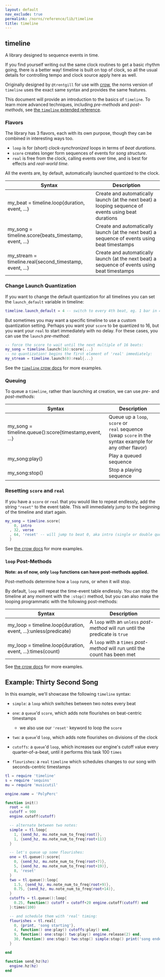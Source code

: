 ```yaml
---
layout: default
nav_exclude: true
permalink: /norns/reference/lib/timeline
title: timeline
---
```


## timeline

A library designed to sequence events in time.

If you find yourself writing out the same clock routines to get a basic rhythm going, there is a better way! timeline is built on top of clock, so all the usual details for controlling tempo and clock source apply here as well.

Originally designed by `@trentgill` for use with [crow](/docs/crow/reference/#sequins), the norns version of `timeline` uses the exact same syntax and provides the same features.

This document will provide an introduction to the basics of `timeline`. To learn more advanced techniques, including *pre-methods* and *post-methods*, see [the `timeline` extended reference](/docs/crow/timeline).

### Flavors

The library has 3 flavors, each with its own purpose, though they can be combined in interesting ways too.

- `loop` is for (short) *clock-synchronized* loops in terms of *beat durations*.
- `score` creates longer form sequences of events for *song structure*.
- `real` is free from the clock, calling events over time, and is best for effects and *real-world time*.

All the events are, by default, automatically launched quantized to the clock.

| Syntax                                                  | Description                                                                                          |
| ------------------------------------------------------- | ---------------------------------------------------------------------------------------------------- |
| my_beat = timeline.loop{duration, event, ...}           | Create and automatically launch (at the next beat) a looping sequence of events using beat durations |
| my_song = timeline.score{beats_timestamp, event, ...}   | Create and automatically launch (at the next beat) a sequence of events using beat timestamps        |
| my_stream = timeline.real{second_timestamp, event, ...} | Create and automatically launch (at the next beat) a sequence of events using beat timestamps        |

### Change Launch Quantization

If you want to change the default quantization for all timelines you can set the `launch_default` variable in timeline:

```lua
timeline.launch_default = 4 -- switch to every 4th beat, eg. 1 bar in 4/4 time
```

But sometimes you may want a specific timeline to use a custom quantization setting. Perhaps you want your `score` to be quantized to 16, but you want your `real` to start immediately with no delay. For these cases, you can use the `launch` *pre-method*:

```lua
-- force the score to wait until the next multiple of 16 beats:
my_song = timeline.launch(16):score{...}
-- no quantization! begins the first element of 'real' immediately:
my_stream = timeline.launch(0):real{...}
```

See the [`timeline` crow docs](/docs/crow/timeline/#launch-quantization) for more examples.

### Queuing

To queue a `timeline`, rather than launching at creation, we can use *pre-* and *post-methods*:

| Syntax                                                 | Description                                                                                             |
| ------------------------------------------------------ | ------------------------------------------------------------------------------------------------------- |
| my_song = timeline.queue():score{timestamp,event, ...} | Queue up a `loop`, `score` or `real` sequence (swap `score` in the syntax example for any other flavor) |
| my_song:play()                                         | Play a queued sequence                                                                                  |
| my_song:stop()                                         | Stop a playing sequence                                                                                 |

### Resetting `score` and `real`

If you have a `score` or `real` that you would like to repeat endlessly, add the string `"reset"` to the event table. This will immediately jump to the beginning of the timeline and start again.

```lua
my_song = timeline.score{
    0, intro
  , 32, verse
  , 64, 'reset' -- will jump to beat 0, aka intro (single or double quotes ok)
  }
```

See [the crow docs](/docs/crow/timeline/#reset-keyword) for more examples.

### `loop` Post-Methods

**Note: as of now, only `loop` functions can have post-methods applied.**

Post-methods determine how a `loop` runs, or when it will stop.

By default, `loop` will repeat the time-event table endlessly. You can stop the timeline at any moment with the `:stop()` method, but you can also make the looping programmatic with the following post-methods:

| Syntax                                                          | Description                                                                    |
| --------------------------------------------------------------- | ------------------------------------------------------------------------------ |
| my_loop = timeline.loop{duration, event, ...}:unless(predicate) | A `loop` with an `unless` *post-method* will run until the predicate is `true` |
| my_loop = timeline.loop{duration, event, ...}:times(count)      | A `loop` with a `times` *post-method* will run until the count has been met    |

See [the crow docs](/docs/crow/timeline/#loop-post-methods) for more examples.

## Example:  Thirty Second Song

In this example, we'll showcase the following `timeline` syntax:

- `simple`: a `loop` which switches between two notes every beat

- `one`: a `queue`'d `score`,  which adds note flourishes on beat-centric timestamps
  
  - we also use our `'reset'` keyword to loop the `score`

- `two`: a `queue`'d `loop`, which adds note flourishes on divisions of the clock

- `cutoffs`: a `queue`'d `loop`, which increases our engine's cutoff value every quarter-of-a-beat, until it performs this task 100 `times`

- `flourishes`:  a `real` `timeline` which schedules changes to our song with seconds-centric timestamps

```lua
tl = require 'timeline'
s = require 'sequins'
mu = require 'musicutil'

engine.name = 'PolyPerc'

function init()
  root = 48
  cutoff = 900
  engine.cutoff(cutoff)

  -- alternate between two notes:
  simple = tl.loop{
    1, {send_hz, mu.note_num_to_freq(root)},
    1, {send_hz, mu.note_num_to_freq(root+11)}
  }

  -- let's queue up some flourishes:
  one = tl.queue():score{
    0, {send_hz, mu.note_num_to_freq(root+7)},
    5, {send_hz, mu.note_num_to_freq(root+19)},
    8, 'reset'
  }
  two = tl.queue():loop{
    1.5, {send_hz, mu.note_num_to_freq(root+9)},
    0.75, {send_hz, mu.note_num_to_freq(root+14)},
  }
  cutoffs = tl.queue():loop{
    0.25, function() cutoff = cutoff+20 engine.cutoff(cutoff) end
  }:times(100)

  -- and schedule them with 'real' timing:
  flourishes = tl.real{
    0, {print, 'song starting'},
    4, function() one:play() cutoffs:play() end,
    9, function() one:stop() two:play() engine.release(2) end,
    30, function() one:stop() two:stop() simple:stop() print('song ended') end
  }

end

function send_hz(hz)
  engine.hz(hz)
end
```
